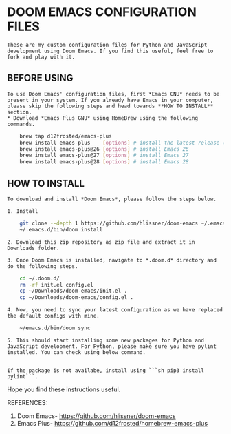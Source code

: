 # DOOM EMACS CONFIGURATION FILES

    These are my custom configuration files for Python and JavaScript development using Doom Emacs. If you find this useful, feel free to fork and play with it.

## BEFORE USING

    To use Doom Emacs' configuration files, first *Emacs GNU* needs to be present in your system. If you already have Emacs in your computer, please skip the following steps and head towards **HOW TO INSTALL** section.
    * Download *Emacs Plus GNU* using HomeBrew using the following commands.

```sh
    brew tap d12frosted/emacs-plus
    brew install emacs-plus    [options] # install the latest release (Emacs 27)
    brew install emacs-plus@26 [options] # install Emacs 26
    brew install emacs-plus@27 [options] # install Emacs 27
    brew install emacs-plus@28 [options] # install Emacs 28
```

## HOW TO INSTALL

    To download and install *Doom Emacs*, please follow the steps below.

    1. Install

```sh
    git clone --depth 1 https://github.com/hlissner/doom-emacs ~/.emacs.d
    ~/.emacs.d/bin/doom install
```

    2. Download this zip repository as zip file and extract it in Downloads folder.

    3. Once Doom Emacs is installed, navigate to *.doom.d* directory and do the following steps.

```sh
    cd ~/.doom.d/
    rm -rf init.el config.el
    cp ~/Downloads/doom-emacs/init.el .
    cp ~/Downloads/doom-emacs/config.el .
```

    4. Now, you need to sync your latest configuration as we have replaced the default configs with mine.

```sh
    ~/emacs.d/bin/doom sync
```

    5. This should start installing some new packages for Python and JavaScript development. For Python, please make sure you have pylint installed. You can check using below command.

```sh pip3 list | grep pylint

```

    If the package is not availabe, install using ```sh pip3 install pylint```.

Hope you find these instructions useful.

REFERENCES:

1. Doom Emacs- https://github.com/hlissner/doom-emacs
2. Emacs Plus- https://github.com/d12frosted/homebrew-emacs-plus
